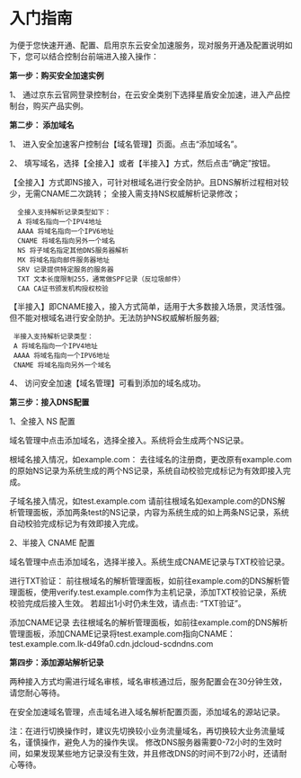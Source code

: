 # 入门指南

 为便于您快速开通、配置、启用京东云安全加速服务，现对服务开通及配置说明如下，您可以结合控制台前端进入接入操作：

   **第一步：购买安全加速实例**


  1、 通过京东云官网登录控制台，在云安全类别下选择星盾安全加速，进入产品控制台，购买产品实例。

   **第二步： 添加域名**

  1、 进入安全加速客户控制台【域名管理】页面。点击“添加域名”。

  2、 填写域名，选择【全接入】或者【半接入】方式，然后点击“确定”按钮。

   【全接入】方式即NS接入，可针对根域名进行安全防护。且DNS解析过程相对较少，无需CNAME二次跳转；
   全接入需支持NS权威解析记录修改；
      
      全接入支持解析记录类型如下：
      A 将域名指向一个IPV4地址
      AAAA 将域名指向一个IPV6地址
      CNAME 将域名指向另外一个域名
      NS 将子域名指定其他DNS服务器解析
      MX 将域名指向邮件服务器地址
      SRV 记录提供特定服务的服务器
      TXT 文本长度限制255，通常做SPF记录（反垃圾邮件）
      CAA CA证书颁发机构授权校验

   【半接入】即CNAME接入，接入方式简单，适用于大多数接入场景，灵活性强。但不能对根域名进行安全防护。无法防护NS权威解析服务器;
       
     半接入支持解析记录类型：
     A 将域名指向一个IPV4地址
     AAAA 将域名指向一个IPV6地址
     CNAME 将域名指向另外一个域名
     
  4、 访问安全加速【域名管理】可看到添加的域名成功。
  
  **第三步：接入DNS配置**

  1、全接入 NS 配置
  
  域名管理中点击添加域名，选择全接入。系统将会生成两个NS记录。
  
  根域名接入情况，如example.com：
  去往域名的注册商，更改原有example.com的原始NS记录为系统生成的两个NS记录，系统自动校验完成标记为有效即接入完成。
  
  子域名接入情况，如test.example.com
  请前往根域名如example.com的DNS解析管理面板，添加两条test的NS记录，内容为系统生成的如上两条NS记录，系统自动校验完成标记为有效即接入完成。
  
  2、半接入 CNAME 配置
  
  域名管理中点击添加域名，选择半接入。系统生成CNAME记录与TXT校验记录。
 
  进行TXT验证：
  前往根域名的解析管理面板，如前往example.com的DNS解析管理面板，使用verify.test.example.com作为主机记录，添加TXT校验记录，系统校验完成后接入生效。
  若超出1小时仍未生效，请点击: “TXT验证”。
  
  添加CNAME记录
  去往根域名的解析管理面板，如前往example.com的DNS解析管理面板，添加CNAME记录将test.example.com指向CNAME：test.example.com.lk-d49fa0.cdn.jdcloud-scdndns.com

  **第四步：添加源站解析记录**

  两种接入方式均需进行域名审核，域名审核通过后，服务配置会在30分钟生效，请您耐心等待。

  在安全加速域名管理，点击域名进入域名解析配置页面，添加域名的源站记录。

  注：在进行切换操作时，建议先切换较小业务流量域名，再切换较大业务流量域名，谨慎操作，避免人为的操作失误。
      修改DNS服务器需要0-72小时的生效时间，如果发现某些地方记录没有生效，并且修改DNS的时间不到72小时，还请耐心等待。
